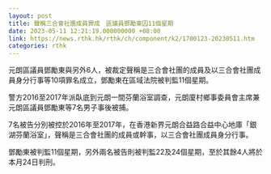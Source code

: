 ```yaml
---
layout: post
title: 聲稱三合會社團成員罪成　區議員鄧勵東囚11個星期
date: 2023-05-11 12:21:19.000000000 +08:00
link: https://news.rthk.hk/rthk/ch/component/k2/1700123-20230511.htm
categories: rthk
---
```


元朗區議員鄧勵東與另外6人，被裁定聲稱是三合會社團的成員及以三合會社團成員身分行事等10項罪名成立，鄧勵東在區域法院被判監11個星期。

警方2016至2017年派臥底到元朗一間芬蘭浴室調查，元朗廈村鄉事委員會主席兼元朗區議員鄧勵東等7名男子事後被捕。

7名被告分別被控於2016年至2017年，在香港新界元朗合益路合益中心地庫「銀湖芬蘭浴室」，聲稱是三合會社團的成員或幹事，以三合會社團成員身分行事。

鄧勵東被判監11個星期，另外兩名被告則被判監22及24個星期，至於其餘4人將於本月24日判刑。
